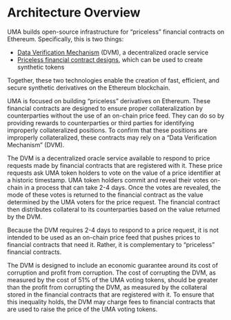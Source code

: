 # Architecture Overview

UMA builds open-source infrastructure for “priceless” financial contracts on Ethereum. Specifically, this is two things:

- [Data Verification Mechanism](./uma_oracle_design.md) (DVM), a decentralized oracle service
- [Priceless financial contract designs](./priceless_defi_contracts.md), which can be used to create synthetic tokens

Together, these two technologies enable the creation of fast, efficient, and secure synthetic derivatives on the Ethereum blockchain.

UMA is focused on building “priceless” derivatives on Ethereum.
These financial contracts are designed to ensure proper collateralization by counterparties without the use of an on-chain price feed.
They can do so by providing rewards to counterparties or third parties for identifying improperly collateralized positions.
To confirm that these positions are improperly collateralized, these contracts may rely on a “Data Verification Mechanism” (DVM).

The DVM is a decentralized oracle service available to respond to price requests made by financial contracts that are registered with it.
These price requests ask UMA token holders to vote on the value of a price identifier at a historic timestamp.
UMA token holders commit and reveal their votes on-chain in a process that can take 2-4 days.
Once the votes are revealed, the mode of these votes is returned to the financial contract as the value determined by the UMA voters for the price request.
The financial contract then distributes collateral to its counterparties based on the value returned by the DVM.

Because the DVM requires 2-4 days to respond to a price request, it is not intended to be used as an on-chain price feed that pushes prices to financial contracts that need it.
Rather, it is complementary to “priceless” financial contracts.

The DVM is designed to include an economic guarantee around its cost of corruption and profit from corruption.
The cost of corrupting the DVM, as measured by the cost of 51% of the UMA voting tokens, should be greater than the profit from corrupting the DVM, as measured by the collateral stored in the financial contracts that are registered with it.
To ensure that this inequality holds, the DVM may charge fees to financial contracts that are used to raise the price of the UMA voting tokens.
